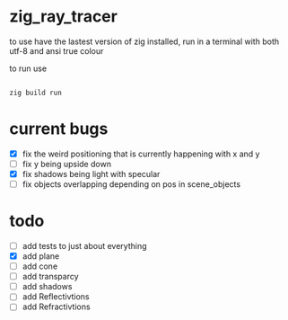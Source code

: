 # zig_ray_tracer

to use have the lastest version of zig installed,
run in a terminal with both utf-8 and ansi true colour

to run use 
```sh

zig build run

```


# current bugs
- [x] fix the weird positioning that is currently happening with x and y
- [ ] fix y being upside down
- [x] fix shadows being light with specular
- [ ] fix objects overlapping depending on pos in scene_objects

# todo
- [ ] add tests to just about everything
- [x] add plane
- [ ] add cone
- [ ] add transparcy
- [ ] add shadows
- [ ] add Reflectivtions
- [ ] add Refractivtions